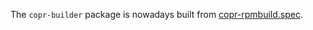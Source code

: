 The `copr-builder` package is nowadays built from
[copr-rpmbuild.spec](../rpmbuild/copr-rpmbuild.spec).
